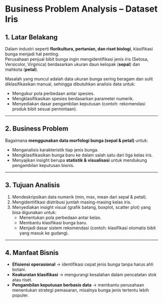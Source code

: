 # Business Problem Analysis – Dataset Iris

## 1. Latar Belakang
Dalam industri seperti **florikultura, pertanian, dan riset biologi**, klasifikasi bunga menjadi hal penting.  
Perusahaan penjual bibit bunga ingin mengidentifikasi jenis iris (Setosa, Versicolor, Virginica) berdasarkan ukuran daun kelopak (**sepal**) dan mahkota (**petal**).  

Masalah yang muncul adalah data ukuran bunga sering beragam dan sulit diklasifikasikan manual, sehingga dibutuhkan analisis data untuk:
- Mengukur pola perbedaan antar spesies.  
- Mengklasifikasikan spesies berdasarkan parameter numerik.  
- Menyediakan dasar pengambilan keputusan (contoh: rekomendasi produk bibit sesuai permintaan).  

---

## 2. Business Problem
Bagaimana **menggunakan data morfologi bunga (sepal & petal)** untuk:
- Menganalisis karakteristik tiap jenis bunga.  
- Mengklasifikasikan bunga baru ke dalam salah satu dari tiga kelas iris.  
- Menyajikan insight berupa **statistik & visualisasi** untuk mendukung pengambilan keputusan bisnis.  

---

## 3. Tujuan Analisis
1. Mendeskripsikan data numerik (min, max, mean dari sepal & petal).  
2. Mengidentifikasi distribusi jumlah masing-masing kelas iris.  
3. Menyediakan insight visual (grafik batang, boxplot, scatter plot) yang bisa digunakan untuk:  
   - Menentukan pola perbedaan antar kelas.  
   - Membantu klasifikasi bunga baru.  
   - Menjadi dasar sistem rekomendasi (contoh: klasifikasi otomatis bibit yang masuk ke gudang).  

---

## 4. Manfaat Bisnis
- **Efisiensi operasional** → identifikasi cepat jenis bunga tanpa harus ahli botani.  
- **Keakuratan klasifikasi** → mengurangi kesalahan dalam pencatatan stok atau riset.  
- **Pengambilan keputusan berbasis data** → membantu perusahaan menentukan strategi pemasaran, misalnya bunga jenis tertentu lebih populer.  
